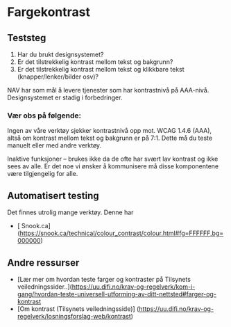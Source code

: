 # Fargekontrast

## Teststeg

1. Har du brukt designsystemet?
2. Er det tilstrekkelig kontrast mellom tekst og bakgrunn? 
3. Er det tilstrekkelig kontrast mellom tekst og klikkbare tekst (knapper/lenker/bilder osv)?

NAV har som mål å levere tjenester som har kontrastnivå på AAA-nivå. Designsystemet er stadig i forbedringer. 

### Vær obs på følgende: 
Ingen av våre verktøy sjekker kontrastnivå opp mot. WCAG 1.4.6 (AAA), altså om kontrast mellom tekst og bakgrunn er på 7:1. Dette må du teste manuelt eller med andre verktøy.  

Inaktive funksjoner – brukes ikke da de ofte har svært lav kontrast og ikke sees av alle. Er det noe vi ønsker å kommunisere må disse komponentene være tilgjengelig for alle.


## Automatisert testing
Det finnes utrolig mange verktøy. Denne har 
* [  Snook.ca] (https://snook.ca/technical/colour_contrast/colour.html#fg=FFFFFF,bg=000000)

## Andre ressurser
* [Lær mer om hvordan teste farger og kontraster på Tilsynets veiledningssider..](https://uu.difi.no/krav-og-regelverk/kom-i-gang/hvordan-teste-universell-utforming-av-ditt-nettsted#farger-og-kontrast
* [Om kontrast (Tilsynets veiledningsside)] (https://uu.difi.no/krav-og-regelverk/losningsforslag-web/kontrast)

